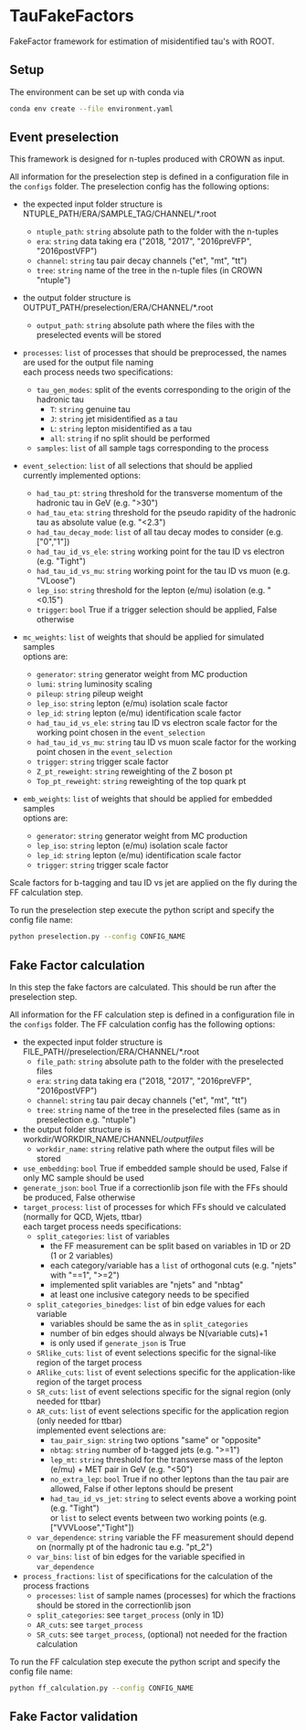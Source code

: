 # TauFakeFactors
FakeFactor framework for estimation of misidentified tau's with ROOT.

## Setup
The environment can be set up with conda via
```bash
conda env create --file environment.yaml
```

## Event preselection
This framework is designed for n-tuples produced with CROWN as input. 

All information for the preselection step is defined in a configuration file in the `configs` folder. 
The preselection config has the following options:

* the expected input folder structure is NTUPLE_PATH/ERA/SAMPLE_TAG/CHANNEL/*.root
    * `ntuple_path`: `string` absolute path to the folder with the n-tuples
    * `era`: `string` data taking era ("2018, "2017", "2016preVFP", "2016postVFP")
    * `channel`: `string` tau pair decay channels ("et", "mt", "tt")
    * `tree`: `string` name of the tree in the n-tuple files (in CROWN "ntuple")
* the output folder structure is OUTPUT_PATH/preselection/ERA/CHANNEL/*.root
    * `output_path`: `string` absolute path where the files with the preselected events will be stored
* `processes`: `list` of processes that should be preprocessed, the names are used for the output file naming \
  each process needs two specifications:
    * `tau_gen_modes`: split of the events corresponding to the origin of the hadronic tau
        * `T`: `string` genuine tau
        * `J`: `string` jet misidentified as a tau
        * `L`: `string` lepton misidentified as a tau
        * `all`: `string` if no split should be performed
    * `samples`: `list` of all sample tags corresponding to the process
* `event_selection`: `list` of all selections that should be applied \
  currently implemented options:
    * `had_tau_pt`: `string` threshold for the transverse momentum of the hadronic tau in GeV (e.g. ">30")
    * `had_tau_eta`: `string` threshold for the pseudo rapidity of the hadronic tau as absolute value (e.g. "<2.3")
    * `had_tau_decay_mode`: `list` of all tau decay modes to consider (e.g. ["0","1"])
    * `had_tau_id_vs_ele`: `string` working point for the tau ID vs electron (e.g. "Tight")
    * `had_tau_id_vs_mu`: `string` working point for the tau ID vs muon (e.g. "VLoose")
    * `lep_iso`: `string` threshold for the lepton (e/mu) isolation (e.g. "<0.15")
    * `trigger`: `bool` True if a trigger selection should be applied, False otherwise
* `mc_weights`: `list` of weights that should be applied for simulated samples \
  options are:
    * `generator`: `string` generator weight from MC production
    * `lumi`: `string` luminosity scaling
    * `pileup`: `string` pileup weight
    * `lep_iso`: `string` lepton (e/mu) isolation scale factor
    * `lep_id`: `string` lepton (e/mu) identification scale factor
    * `had_tau_id_vs_ele`: `string` tau ID vs electron scale factor for the working point chosen in the `event_selection`
    * `had_tau_id_vs_mu`: `string` tau ID vs muon scale factor for the working point chosen in the `event_selection`
    * `trigger`: `string` trigger scale factor
    * `Z_pt_reweight`: `string` reweighting of the Z boson pt
    * `Top_pt_reweight`: `string` reweighting of the top quark pt

* `emb_weights`: `list` of weights that should be applied for embedded samples \
  options are:
    * `generator`: `string` generator weight from MC production
    * `lep_iso`: `string` lepton (e/mu) isolation scale factor
    * `lep_id`: `string` lepton (e/mu) identification scale factor
    * `trigger`: `string` trigger scale factor

Scale factors for b-tagging and tau ID vs jet are applied on the fly during the FF calculation step. 

To run the preselection step execute the python script and specify the config file name:
```bash
python preselection.py --config CONFIG_NAME 
```

## Fake Factor calculation
In this step the fake factors are calculated. This should be run after the preselection step.

All information for the FF calculation step is defined in a configuration file in the `configs` folder. 
The FF calculation config has the following options:

* the expected input folder structure is FILE_PATH//preselection/ERA/CHANNEL/*.root
    * `file_path`: `string` absolute path to the folder with the preselected files
    * `era`: `string` data taking era ("2018, "2017", "2016preVFP", "2016postVFP")
    * `channel`: `string` tau pair decay channels ("et", "mt", "tt")
    * `tree`: `string` name of the tree in the preselected files (same as in preselection e.g. "ntuple")
* the output folder structure is workdir/WORKDIR_NAME/CHANNEL/*outputfiles*
    * `workdir_name`: `string` relative path where the output files will be stored
* `use_embedding`: `bool` True if embedded sample should be used, False if only MC sample should be used
* `generate_json`: `bool` True if a correctionlib json file with the FFs should be produced, False otherwise
* `target_process`: `list` of processes for which FFs should ve calculated (normally for QCD, Wjets, ttbar) \
  each target process needs specifications:
    * `split_categories`: `list` of variables 
        * the FF measurement can be split based on variables in 1D or 2D (1 or 2 variables)
        * each category/variable has a `list` of orthogonal cuts (e.g. "njets" with "==1", ">=2") 
        * implemented split variables are "njets" and "nbtag"
        * at least one inclusive category needs to be specified
    * `split_categories_binedges`: `list` of bin edge values for each variable 
      * variables should be same the as in `split_categories`
      * number of bin edges should always be N(variable cuts)+1
      * is only used if `generate_json` is True
    * `SRlike_cuts`: `list` of event selections specific for the signal-like region of the target process
    * `ARlike_cuts`: `list` of event selections specific for the application-like region of the target process
    * `SR_cuts`: `list` of event selections specific for the signal region (only needed for ttbar)
    * `AR_cuts`: `list` of event selections specific for the application region (only needed for ttbar) \
      implemented event selections are:
        * `tau_pair_sign`: `string` two options "same" or "opposite"
        * `nbtag`: `string` number of b-tagged jets (e.g. ">=1")
        * `lep_mt`: `string` threshold for the transverse mass of the lepton (e/mu) + MET pair in GeV (e.g. "<50")
        * `no_extra_lep`: `bool` True if no other leptons than the tau pair are allowed, False if other leptons should be present 
        * `had_tau_id_vs_jet`: `string` to select events above a working point (e.g. "Tight") \
        or `list` to select events between two working points (e.g. ["VVVLoose","Tight"])
    * `var_dependence`: `string` variable the FF measurement should depend on (normally pt of the hadronic tau e.g. "pt_2")
    * `var_bins`: `list` of bin edges for the variable specified in `var_dependence`
* `process_fractions`: `list` of specifications for the calculation of the process fractions
    * `processes`: `list` of sample names (processes) for which the fractions should be stored in the correctionlib json
    * `split_categories`: see `target_process` (only in 1D)
    * `AR_cuts`: see `target_process`
    * `SR_cuts`: see `target_process`, (optional) not needed for the fraction calculation
  

To run the FF calculation step execute the python script and specify the config file name:
```bash
python ff_calculation.py --config CONFIG_NAME 
```

## Fake Factor validation
